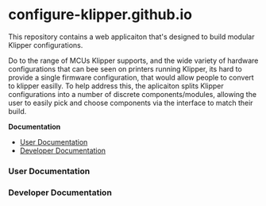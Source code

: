 # configure-klipper.github.io

This repository contains a web applicaiton that's designed to build modular Klipper configurations. 

Do to the range of MCUs Klipper supports, and the wide variety of hardware configurations that can bee seen on printers running Klipper, its hard to provide a single firmware configuration, that would allow people to convert to klipper easilly.
To help address this, the aplicaiton splits Klipper configurations into a number of discrete components/modules, allowing the user to easily pick and choose components via the interface to match their build.

**Documentation**
- [User Documentation](https://github.com/configure-klipper/configure-klipper.github.io#user-documentation)
- [Developer Documentation](https://github.com/configure-klipper/configure-klipper.github.io#developer-documentation)

### User Documentation
### Developer Documentation

